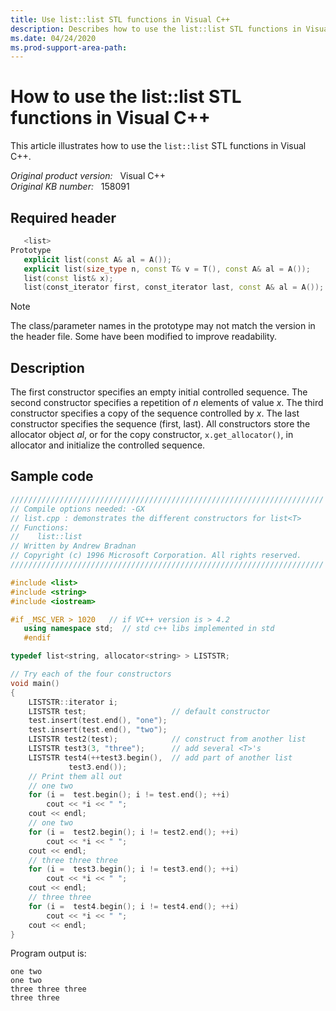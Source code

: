 ```yaml
---
title: Use list::list STL functions in Visual C++
description: Describes how to use the list::list STL functions in Visual C++. This article also provides a code sample to show how to do this task.
ms.date: 04/24/2020
ms.prod-support-area-path: 
---
```

# How to use the list::list STL functions in Visual C++

This article illustrates how to use the `list::list` STL functions in Visual C++.

_Original product version:_ &nbsp; Visual C++  
_Original KB number:_ &nbsp; 158091

## Required header

```cpp
   <list>
Prototype
   explicit list(const A& al = A());
   explicit list(size_type n, const T& v = T(), const A& al = A());
   list(const list& x);
   list(const_iterator first, const_iterator last, const A& al = A());
```

> [!NOTE]
> The class/parameter names in the prototype may not match the version in the header file. Some have been modified to improve readability.

## Description

The first constructor specifies an empty initial controlled sequence. The second constructor specifies a repetition of *n* elements of value *x*. The third constructor specifies a copy of the sequence controlled by *x*. The last constructor specifies the sequence (first, last). All constructors store the allocator object *al*, or for the copy constructor, `x.get_allocator()`, in allocator and initialize the controlled sequence.

## Sample code

```cpp
//////////////////////////////////////////////////////////////////////
// Compile options needed: -GX
// list.cpp : demonstrates the different constructors for list<T>
// Functions:
//    list::list
// Written by Andrew Bradnan
// Copyright (c) 1996 Microsoft Corporation. All rights reserved.
//////////////////////////////////////////////////////////////////////

#include <list>
#include <string>
#include <iostream>

#if _MSC_VER > 1020   // if VC++ version is > 4.2
   using namespace std;  // std c++ libs implemented in std
   #endif

typedef list<string, allocator<string> > LISTSTR;

// Try each of the four constructors
void main()
{
    LISTSTR::iterator i;
    LISTSTR test;                   // default constructor
    test.insert(test.end(), "one");
    test.insert(test.end(), "two");
    LISTSTR test2(test);            // construct from another list
    LISTSTR test3(3, "three");      // add several <T>'s
    LISTSTR test4(++test3.begin(),  // add part of another list
             test3.end());
    // Print them all out
    // one two
    for (i =  test.begin(); i != test.end(); ++i)
        cout << *i << " ";
    cout << endl;
    // one two
    for (i =  test2.begin(); i != test2.end(); ++i)
        cout << *i << " ";
    cout << endl;
    // three three three
    for (i =  test3.begin(); i != test3.end(); ++i)
        cout << *i << " ";
    cout << endl;
    // three three
    for (i =  test4.begin(); i != test4.end(); ++i)
        cout << *i << " ";
    cout << endl;
}
```

Program output is:

```console
one two
one two
three three three
three three
```
